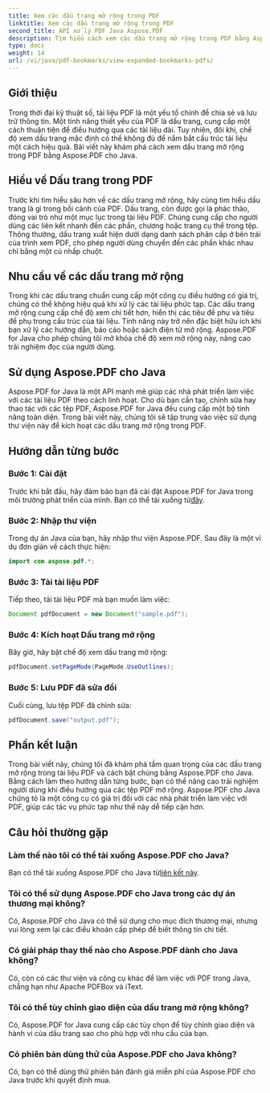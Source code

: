 ```yaml
---
title: Xem các dấu trang mở rộng trong PDF
linktitle: Xem các dấu trang mở rộng trong PDF
second_title: API xử lý PDF Java Aspose.PDF
description: Tìm hiểu cách xem các dấu trang mở rộng trong PDF bằng Aspose.PDF cho Java. Cải thiện khả năng điều hướng tài liệu với hướng dẫn từng bước.
type: docs
weight: 14
url: /vi/java/pdf-bookmarks/view-expanded-bookmarks-pdfs/
---
```


## Giới thiệu

Trong thời đại kỹ thuật số, tài liệu PDF là một yếu tố chính để chia sẻ và lưu trữ thông tin. Một tính năng thiết yếu của PDF là dấu trang, cung cấp một cách thuận tiện để điều hướng qua các tài liệu dài. Tuy nhiên, đôi khi, chế độ xem dấu trang mặc định có thể không đủ để nắm bắt cấu trúc tài liệu một cách hiệu quả. Bài viết này khám phá cách xem dấu trang mở rộng trong PDF bằng Aspose.PDF cho Java.

## Hiểu về Dấu trang trong PDF

Trước khi tìm hiểu sâu hơn về các dấu trang mở rộng, hãy cùng tìm hiểu dấu trang là gì trong bối cảnh của PDF. Dấu trang, còn được gọi là phác thảo, đóng vai trò như một mục lục trong tài liệu PDF. Chúng cung cấp cho người dùng các liên kết nhanh đến các phần, chương hoặc trang cụ thể trong tệp. Thông thường, dấu trang xuất hiện dưới dạng danh sách phân cấp ở bên trái của trình xem PDF, cho phép người dùng chuyển đến các phần khác nhau chỉ bằng một cú nhấp chuột.

## Nhu cầu về các dấu trang mở rộng

Trong khi các dấu trang chuẩn cung cấp một công cụ điều hướng có giá trị, chúng có thể không hiệu quả khi xử lý các tài liệu phức tạp. Các dấu trang mở rộng cung cấp chế độ xem chi tiết hơn, hiển thị các tiêu đề phụ và tiêu đề phụ trong cấu trúc của tài liệu. Tính năng này trở nên đặc biệt hữu ích khi bạn xử lý các hướng dẫn, báo cáo hoặc sách điện tử mở rộng. Aspose.PDF for Java cho phép chúng tôi mở khóa chế độ xem mở rộng này, nâng cao trải nghiệm đọc của người dùng.

## Sử dụng Aspose.PDF cho Java

Aspose.PDF for Java là một API mạnh mẽ giúp các nhà phát triển làm việc với các tài liệu PDF theo cách linh hoạt. Cho dù bạn cần tạo, chỉnh sửa hay thao tác với các tệp PDF, Aspose.PDF for Java đều cung cấp một bộ tính năng toàn diện. Trong bài viết này, chúng tôi sẽ tập trung vào việc sử dụng thư viện này để kích hoạt các dấu trang mở rộng trong PDF.

## Hướng dẫn từng bước

### Bước 1: Cài đặt
 Trước khi bắt đầu, hãy đảm bảo bạn đã cài đặt Aspose.PDF for Java trong môi trường phát triển của mình. Bạn có thể tải xuống từ[đây](https://releases.aspose.com/pdf/java/).

### Bước 2: Nhập thư viện
Trong dự án Java của bạn, hãy nhập thư viện Aspose.PDF. Sau đây là một ví dụ đơn giản về cách thực hiện:

```java
import com.aspose.pdf.*;
```

### Bước 3: Tải tài liệu PDF
Tiếp theo, tải tài liệu PDF mà bạn muốn làm việc:

```java
Document pdfDocument = new Document("sample.pdf");
```

### Bước 4: Kích hoạt Dấu trang mở rộng
Bây giờ, hãy bật chế độ xem dấu trang mở rộng:

```java
pdfDocument.setPageMode(PageMode.UseOutlines);
```

### Bước 5: Lưu PDF đã sửa đổi
Cuối cùng, lưu tệp PDF đã chỉnh sửa:

```java
pdfDocument.save("output.pdf");
```

## Phần kết luận

Trong bài viết này, chúng tôi đã khám phá tầm quan trọng của các dấu trang mở rộng trong tài liệu PDF và cách bật chúng bằng Aspose.PDF cho Java. Bằng cách làm theo hướng dẫn từng bước, bạn có thể nâng cao trải nghiệm người dùng khi điều hướng qua các tệp PDF mở rộng. Aspose.PDF cho Java chứng tỏ là một công cụ có giá trị đối với các nhà phát triển làm việc với PDF, giúp các tác vụ phức tạp như thế này dễ tiếp cận hơn.

## Câu hỏi thường gặp

### Làm thế nào tôi có thể tải xuống Aspose.PDF cho Java?

 Bạn có thể tải xuống Aspose.PDF cho Java từ[liên kết này](https://releases.aspose.com/pdf/java/).

### Tôi có thể sử dụng Aspose.PDF cho Java trong các dự án thương mại không?

Có, Aspose.PDF cho Java có thể sử dụng cho mục đích thương mại, nhưng vui lòng xem lại các điều khoản cấp phép để biết thông tin chi tiết.

### Có giải pháp thay thế nào cho Aspose.PDF dành cho Java không?

Có, còn có các thư viện và công cụ khác để làm việc với PDF trong Java, chẳng hạn như Apache PDFBox và iText.

### Tôi có thể tùy chỉnh giao diện của dấu trang mở rộng không?

Có, Aspose.PDF for Java cung cấp các tùy chọn để tùy chỉnh giao diện và hành vi của dấu trang sao cho phù hợp với nhu cầu của bạn.

### Có phiên bản dùng thử của Aspose.PDF cho Java không?

Có, bạn có thể dùng thử phiên bản đánh giá miễn phí của Aspose.PDF cho Java trước khi quyết định mua.